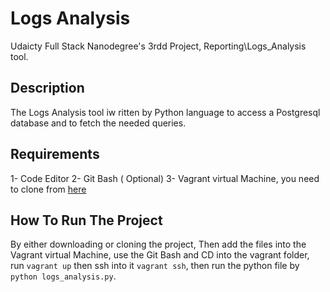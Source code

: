 # Logs Analysis

Udaicty Full Stack Nanodegree's 3rdd Project, Reporting\Logs_Analysis tool.

## Description

The Logs Analysis tool iw ritten by Python language to access a Postgresql database and to fetch the needed queries.

## Requirements

1- Code Editor
2- Git Bash ( Optional)
3- Vagrant virtual Machine, you need to clone from [here](https://github.com/udacity/fullstack-nanodegree-vm.)
  
  ## How To Run The Project
  
  By either downloading or cloning the project,
  Then add the files into the Vagrant virtual Machine, use the Git Bash and CD into the vagrant folder, run `vagrant up` then ssh into it
  `vagrant ssh`, then run the python file by `python logs_analysis.py`.

